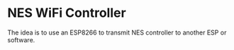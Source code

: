 # NES WiFi Controller

The idea is to use an ESP8266 to transmit NES controller to another ESP or software.
